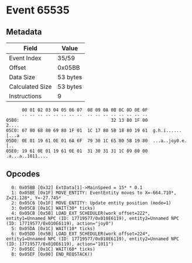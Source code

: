 # Event 65535

## Metadata

| Field           | Value    |
|-----------------|----------|
| Event Index     | 35/59    |
| Offset          | 0x05BB   |
| Data Size       | 53 bytes |
| Calculated Size | 53 bytes |
| Instructions    | 9        |

```
      00 01 02 03 04 05 06 07  08 09 0A 0B 0C 0D 0E 0F
      -- -- -- -- -- -- -- --  -- -- -- -- -- -- -- --
05B0:                                   32 13 80 1F 00             2....
05C0: 67 80 68 80 69 80 1F 01  1C 17 80 5B 18 80 19 61  g.h.i......[...a
05D0: 0E 01 19 61 0E 01 6A 6F  79 30 1C 65 80 5B 19 80  ...a..joy0.e.[..
05E0: 19 61 0E 01 19 61 0E 01  31 30 31 31 1C 09 80 00  .a...a..1011....
```

## Opcodes

```
  0: 0x05BB [0x32] ExtData[1]->MainSpeed = 15* * 0.1
  1: 0x05BE [0x1F] MOVE_ENTITY: EventEntity moves to X=-664.710*, Z=21.128*, Y=-27.745*
  2: 0x05C6 [0x1F] MOVE_ENTITY: Update entity position (mode=1)
  3: 0x05C8 [0x1C] WAIT(30* ticks)
  4: 0x05CB [0x5B] LOAD_EXT_SCHEDULER(work_offset=222*, entity1=Unnamed NPC (ID: 17719577/0x010E6119), entity2=Unnamed NPC (ID: 17719577/0x010E6119), action="joy0")
  5: 0x05DA [0x1C] WAIT(10* ticks)
  6: 0x05DD [0x5B] LOAD_EXT_SCHEDULER(work_offset=224*, entity1=Unnamed NPC (ID: 17719577/0x010E6119), entity2=Unnamed NPC (ID: 17719577/0x010E6119), action="1011")
  7: 0x05EC [0x1C] WAIT(60* ticks)
  8: 0x05EF [0x00] END_REQSTACK()
```
